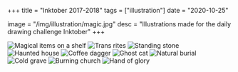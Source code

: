 +++
title = "Inktober 2017-2018"
tags = ["illustration"]
date = "2020-10-25"

image = "/img/illustration/magic.jpg"
desc = "Illustrations made for the daily drawing challenge Inktober"
+++

![Magical items on a shelf](/img/illustration/magic.jpg "Magical items on a shelf")
![Trans rites](/img/illustration/trans-rites.jpg "Trans rites")
![Standing stone](/img/illustration/standing-stone.jpg "Standing stone")
![Haunted house](/img/illustration/haunted-house.jpg "Haunted house")
![Coffee dagger](/img/illustration/coffee-dagger.jpg "Coffee dagger")
![Ghost cat](/img/illustration/ghost-cat.jpg "Ghost cat")
![Natural burial](/img/illustration/burial.jpg "Natural burial")
![Cold grave](/img/illustration/cold-grave.jpg "Cold grave")
![Burning church](/img/illustration/burning-church.jpg "Burning church")
![Hand of glory](/img/illustration/hand-of-glory.jpg "Hand of glory")
